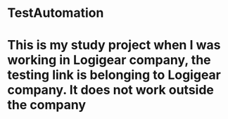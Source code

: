 # TestAutomation
# This is my study project when I was working in Logigear company, the testing link is belonging to Logigear company. It does not work outside the company 